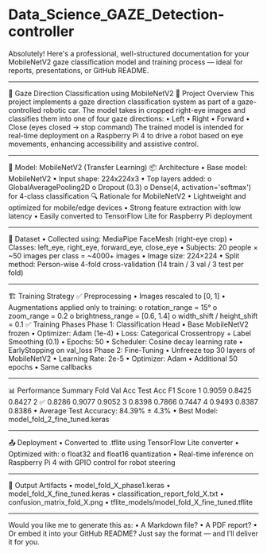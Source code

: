 # Data_Science_GAZE_Detection-controller
Absolutely! Here's a professional, well-structured documentation for your MobileNetV2 gaze classification model and training process — ideal for reports, presentations, or GitHub README.
________________________________________
📄 Gaze Direction Classification using MobileNetV2
📌 Project Overview
This project implements a gaze direction classification system as part of a gaze-controlled robotic car. The model takes in cropped right-eye images and classifies them into one of four gaze directions:
•	Left
•	Right
•	Forward
•	Close (eyes closed → stop command)
The trained model is intended for real-time deployment on a Raspberry Pi 4 to drive a robot based on eye movements, enhancing accessibility and assistive control.
________________________________________
🧠 Model: MobileNetV2 (Transfer Learning)
📦 Architecture
•	Base model: MobileNetV2
•	Input shape: 224x224x3
•	Top layers added:
o	GlobalAveragePooling2D
o	Dropout (0.3)
o	Dense(4, activation='softmax') for 4-class classification
🔍 Rationale for MobileNetV2
•	Lightweight and optimized for mobile/edge devices
•	Strong feature extraction with low latency
•	Easily converted to TensorFlow Lite for Raspberry Pi deployment
________________________________________
🔧 Dataset
•	Collected using: MediaPipe FaceMesh (right-eye crop)
•	Classes: left_eye, right_eye, forward_eye, close_eye
•	Subjects: 20 people × ~50 images per class = ~4000+ images
•	Image size: 224×224
•	Split method: Person-wise 4-fold cross-validation (14 train / 3 val / 3 test per fold)
________________________________________
🏗️ Training Strategy
✅ Preprocessing
•	Images rescaled to [0, 1]
•	Augmentations applied only to training:
o	rotation_range = 15°
o	zoom_range = 0.2
o	brightness_range = [0.6, 1.4]
o	width_shift / height_shift = 0.1
✅ Training Phases
Phase 1: Classification Head
•	Base MobileNetV2 frozen
•	Optimizer: Adam (1e-4)
•	Loss: Categorical Crossentropy + Label Smoothing (0.1)
•	Epochs: 50
•	Scheduler: Cosine decay learning rate
•	EarlyStopping on val_loss
Phase 2: Fine-Tuning
•	Unfreeze top 30 layers of MobileNetV2
•	Learning Rate: 2e-5
•	Optimizer: Adam
•	Additional 50 epochs
•	Same callbacks
________________________________________
📊 Performance Summary
Fold	Val Acc	Test Acc	F1 Score
1	0.9059	0.8425	0.8427
2 ✅	0.8286	0.9077	0.9052
3	0.8398	0.7866	0.7447
4	0.9493	0.8387	0.8386
•	Average Test Accuracy: 84.39% ± 4.3%
•	Best Model: model_fold_2_fine_tuned.keras
________________________________________
📤 Deployment
•	Converted to .tflite using TensorFlow Lite converter
•	Optimized with:
o	float32 and float16 quantization
•	Real-time inference on Raspberry Pi 4 with GPIO control for robot steering
________________________________________
📁 Output Artifacts
•	model_fold_X_phase1.keras
•	model_fold_X_fine_tuned.keras
•	classification_report_fold_X.txt
•	confusion_matrix_fold_X.png
•	tflite_models/model_fold_X_fine_tuned.tflite
________________________________________
Would you like me to generate this as:
•	A Markdown file?
•	A PDF report?
•	Or embed it into your GitHub README?
Just say the format — and I’ll deliver it for you.

